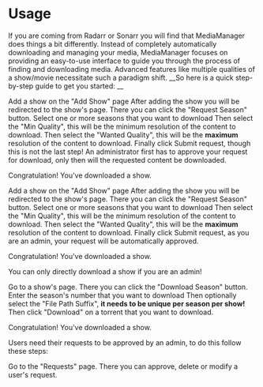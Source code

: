 # Usage

If you are coming from Radarr or Sonarr you will find that MediaManager does things a bit differently.
Instead of completely automatically downloading and managing your media, MediaManager focuses on providing an
easy-to-use interface to guide you through the process of finding and downloading media. Advanced features like multiple
qualities of a show/movie necessitate such a paradigm shift. __So here is a quick step-by-step guide to get you started:
__

<tabs>
    <tab id="as-a-user" title="as a user">
        <procedure title="Downloading/Requesting a show" id="request-show-user">
           <step>Add a show on the "Add Show" page</step>
           <step>After adding the show you will be redirected to the show's page.</step>
           <step>There you can click the "Request Season" button.</step>
           <step>Select one or more seasons that you want to download</step>
           <step>Then select the "Min Quality", this will be the minimum resolution of the content to download.</step>
           <step>Then select the "Wanted Quality", this will be the <strong>maximum</strong> resolution of the content to download.</step>
           <step>Finally click Submit request, though this is not the last step!</step>
           <step>An administrator first has to approve your request for download, only then will the requested content be downloaded.</step>
           <p>Congratulation! You've downloaded a show.</p>
        </procedure>
    </tab>
    <tab id="as-an-admin" title="as an admin">
        <procedure title="Requesting a show" id="request-show-admin">
           <step>Add a show on the "Add Show" page</step>
           <step>After adding the show you will be redirected to the show's page.</step>
           <step>There you can click the "Request Season" button.</step>
           <step>Select one or more seasons that you want to download</step>
           <step>Then select the "Min Quality", this will be the minimum resolution of the content to download.</step>
           <step>Then select the "Wanted Quality", this will be the <strong>maximum</strong> resolution of the content to download.</step>
           <step>Finally click Submit request, as you are an admin, your request will be automatically approved.</step>
           <p>Congratulation! You've downloaded a show.</p>
        </procedure>
        <procedure title="Downloading a show" id="download-show-admin">
            <p>You can only directly download a show if you are an admin!</p>
           <step>Go to a show's page.</step>
           <step>There you can click the "Download Season" button.</step>
           <step>Enter the season's number that you want to download</step>
           <step>Then optionally select the "File Path Suffix", <strong>it needs to be unique per season per show!</strong> </step>
           <step>Then click "Download" on a torrent that you want to download.</step>
           <p>Congratulation! You've downloaded a show.</p>
        </procedure>
        <procedure title="Managing requests" id="approving-request-admin">
           <p>Users need their requests to be approved by an admin, to do this follow these steps:</p>
           <step>Go to the "Requests" page.</step>
           <step>There you can approve, delete or modify a user's request.</step>
        </procedure>
    </tab>
</tabs>



